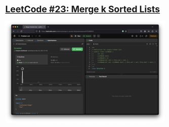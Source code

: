 # [LeetCode #23: Merge k Sorted Lists](https://leetcode.com/problems/merge-k-sorted-lists/)

![runtime](./runtime.png "runtime")
